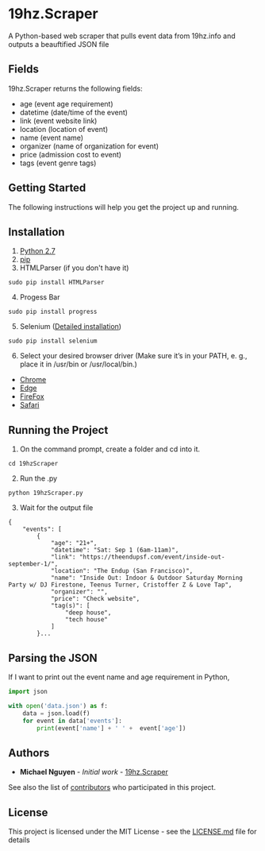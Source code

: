 # 19hz.Scraper
A Python-based web scraper that pulls event data from 19hz.info and outputs a beauftified JSON file

## Fields
19hz.Scraper returns the following fields:

- age (event age requirement)
- datetime (date/time of the event)
- link (event website link)
- location (location of event)
- name (event name)
- organizer (name of organization for event)
- price (admission cost to event)
- tags (event genre tags)


## Getting Started

The following instructions will help you get the project up and running.

## Installation

1. [Python 2.7](https://www.python.org/downloads/release/python-2710/)
2. [pip](https://www.makeuseof.com/tag/install-pip-for-python/)
3. HTMLParser (if you don't have it)
```
sudo pip install HTMLParser
```
4. Progess Bar
```
sudo pip install progress
```
5. Selenium ([Detailed installation](https://selenium-python.readthedocs.io/installation.html))
```
sudo pip install selenium
```
6. Select your desired browser driver (Make sure it’s in your PATH, e. g., place it in /usr/bin or /usr/local/bin.)
- [Chrome](https://sites.google.com/a/chromium.org/chromedriver/downloads)
- [Edge](https://developer.microsoft.com/en-us/microsoft-edge/tools/webdriver/)
- [FireFox](https://github.com/mozilla/geckodriver/releases)
- [Safari](https://webkit.org/blog/6900/webdriver-support-in-safari-10/)

## Running the Project
1. On the command prompt, create a folder and cd into it.
```
cd 19hzScraper
```
2. Run the .py
```
python 19hzScraper.py
```
3. Wait for the output file
```
{
    "events": [
        {
            "age": "21+", 
            "datetime": "Sat: Sep 1 (6am-11am)", 
            "link": "https://theendupsf.com/event/inside-out-september-1/", 
            "location": "The Endup (San Francisco)", 
            "name": "Inside Out: Indoor & Outdoor Saturday Morning Party w/ DJ Firestone, Teenus Turner, Cristoffer Z & Love Tap", 
            "organizer": "", 
            "price": "Check website", 
            "tag(s)": [
                "deep house", 
                "tech house"
            ]
        }...
```
## Parsing the JSON
If I want to print out the event name and age requirement in Python,
```python
import json

with open('data.json') as f:
    data = json.load(f)
    for event in data['events']:
    	print(event['name'] + ' ' +  event['age'])
```

## Authors

* **Michael Nguyen** - *Initial work* - [19hz.Scraper](https://github.com/michaelnguy/19hz.Scraper)

See also the list of [contributors](https://github.com/michaelnguy/19hz.Scraper/contributors) who participated in this project.

## License

This project is licensed under the MIT License - see the [LICENSE.md](LICENSE.md) file for details
